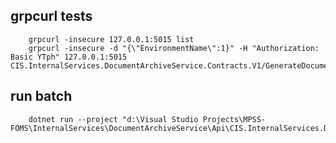 ﻿## grpcurl tests
        grpcurl -insecure 127.0.0.1:5015 list
        grpcurl -insecure -d "{\"EnvironmentName\":1}" -H "Authorization: Basic YTph" 127.0.0.1:5015 CIS.InternalServices.DocumentArchiveService.Contracts.V1/GenerateDocumentId

## run batch
        dotnet run --project "d:\Visual Studio Projects\MPSS-FOMS\InternalServices\DocumentArchiveService\Api\CIS.InternalServices.DocumentArchiveService.Api.csproj"